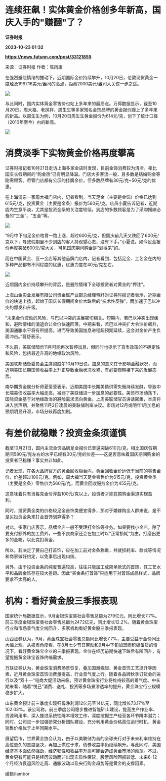 # 连续狂飙！实体黄金价格创多年新高，国庆入手的"赚翻"了？
**证券时报**

**2023-10-23 01:32**

**https://news.futunn.com/post/33121855**

来源：证券时报 作者：陈雨康

在强烈避险情绪的推动下，近期国际金价持续攀升，10月20日，伦敦现货黄金一度触及1997.16美元/盎司的高点，距离2000美元/盎司大关仅一步之遥。

![](https://postimg.futunn.com/1698019726718466143109.jpeg)

与此同时，国内实体黄金零售价也站上多年来的最高点。万得数据显示，截至10月20日，周大福、老凤祥、周生生等多家知名金饰品牌的黄金报价蹿上了多年来的新高。以周生生为例，10月20日周生生黄金报价为614元/克，创下了统计口径（2010年至今）内的新高。

![](https://postimg.futunn.com/16980197267409393574746.jpeg)

消费淡季下实物黄金价格再度攀高
===============

证券时报记者10月21日走访上海多家金店时发现，目前金饰消费较为清冷，相比国庆长假期间的“购金热”已有明显降温。门店大多客流一般，且多数是结婚购金等刚需顾客。尽管门店都有公示的挂牌金价，但多数品牌有30元/克~50元/克的优惠。

在上海浦东一家周大福门店内，记者看到，当天足金（主要是金饰）价格已达到615元/克，投资黄金（主要是金条）报价为560元/克。店员小夏告诉记者，近期店内生意平淡，尤其是投资金条的关注度较低，到店的多数顾客是为了采购婚嫁必备的“三金”、“五金”等。

![](https://postimg.futunn.com/16980197267466332518489.jpeg)

“9月中下旬足金价格曾一路上涨，超过600元/克，但国庆前几天又跌回了600元/克以下，导致假期里不少到店的客人持观望心态，没有下手。”小夏说，如今足金报价再度突破600元/克大关，可见国庆期间购金是“划得来”的。

而在中国黄金、亚一金店等其他品牌门店内，记者看到，包括足金、工艺金在内的多种产品都有不同程度的优惠，优惠力度在40元/克左右。

![](https://postimg.futunn.com/16980197267022176033224.jpeg)

近期国内金价持续攀升的背后，是避险情绪下全球投资者对黄金的“押注”。

上海山金实业发展有限公司贵金属产业部总经理蒋舒对证券时报记者表示，近期金价的快速上扬，起始于国庆长假期间金价大跌后的“技术性反弹”，而加速于巴以冲突的爆发和升级。

“未来金价波动的风险，与巴以冲突的进展密切相关。短期内，若巴以冲突出现缓和，避险情绪的消退会让金价快速回落。中期来看，若巴以冲突扩大令油价飙升，美国通胀水平将有所提高，进而导致美国加息进程超预期延续，这会对金价产生负面冲击。”蒋舒表示。

不久前，美联储暗示11月可能再次暂停加息，但同时也提示了货币政策的不确定性和风险，包括最近升高的地缘政治风险。

美国联邦储备委员会主席鲍威尔10月19日说，加息的意义在于影响金融状况，而近期美国长期国债收益率上升正导致金融状况收紧，有必要观察接下来的发展态势。

南华期货金属分析师夏莹莹表示，近期美国中长期美债供需失衡持续发酵，导致中长端美债收益率大幅走高，减弱了美联储进一步加息的必要性。美债市场动荡下，国际资金基于对地缘政治的避险需求流向黄金。上周美联储官员讲话密集，本周将进入禁声期，并聚焦11月2日凌晨的美联储利率决议。市场对12月或明年1月加息的预期明显升温，市场分歧再度加剧。

有差价就稳赚？投资金条须谨慎
==============

截至10月21日，国内主流金饰品牌足金报价已普遍突破610元/克，相比国庆假期期间580元/克左右的水平已经有30元/克的价差——这是否意味着国庆期间购金的投资者已稳赚？事实并非如此。

记者发现，在各大品牌官方的黄金回收柜台内，黄金回收金价远低于当前的零售金价，价差超过100元/克。例如，周大福当天足金零售价为615元/克，投资黄金类（主要是金条）零售价为560元/克，而黄金回收服务金价为455元/克。

这意味着只有当每克金价浮盈100元/克以上，投资者才能在原购金渠道实现盈利。

同时，投资黄金类的价格较足金首饰类便宜得多，那对于婚嫁购金人群来说，是不是买投资金条来打金首饰划算得多？

对此，多家门店表示，品牌金店一般不受理打金饰等业务。如果要找小金店，除了要支付额外的加工费外，一些不良商家还会在加工时以“正常损耗”为由，打磨出更多的金粉，以此克扣黄金。

所以，若决定了要自己打首饰，应在加工前对金条称重，并就损耗率、款式等情况和商家做好约定，以免事后出现纠纷。

另外，由于投资金条的纯度普遍较高，往往只能加工成简单款式的首饰，其工艺水平和品牌金饰存在较大差距。因此“买金条打首饰”只适用于对首饰成品样式、品牌要求不太高的人。

机构：看好黄金股三季报表现
=============

国家统计局数据显示，9月金银珠宝类社会零售总额为279亿元，同比增长7.7%。前三季度金银珠宝类社会零售总额为2472亿元，同比增长12.2%。随着黄金珠宝行业和市场景气度全线回升，多家机构看好黄金股三季报表现。

山西证券认为，9月，黄金珠宝社会零售总额同比增长7.7%，主要受益于金价同比大幅上涨。从报表角度看，在8月七夕节日带动和9月中下旬加盟商积极备货的情况下，看好黄金珠宝企业的三季报表现。金价在经历前期快速下跌后有所回升，有望提振黄金珠宝首饰终端需求。

万联证券认为，黄金珠宝消费场景恢复，叠加国潮崛起、黄金首饰工艺提升等因素，近月黄金珠宝首饰消费量提高，行业景气度上行。随着各品牌秋季订货会的进行以及“双十一”电商大促活动来临，预计黄金珠宝行业将维持较高的景气度。中长期来看，随着“悦己”消费、送礼、投资等多场景渗透率的提升，黄金珠宝行业规模稳步扩大。

山东黄金预计前三季度实现归母净利润12亿元至14亿元，同比增长73.17%至102.03%。该公司称，前三季度公司稳步推进智能矿山建设，提高生产作业率、资源利用率，深入推进系统性降本增效工作，深度挖掘生产经营各环节降本潜力；同时，公司进一步加强研究分析团队建设，充分利用黄金价格高位运行时机，黄金销售价格优于上年同期水平。

展望后市，世界黄金协会认为，由于以美联储为首的全球央行对于未来利率维持在高位更久的态度坚决，再加上供过于求，债券收益率仍继续飙升。与此同时，美国经济基本面依然强劲，经济韧性和收益率升高可能会造成黄金市场的动荡。不过，黄金更有可能只是经历波动而非出现实质性疲软，股票风险回报较低、未来6-12个月经济衰退风险走高、通胀波动以及央行购金趋势等是黄金的支撑因素。

编辑/lambor